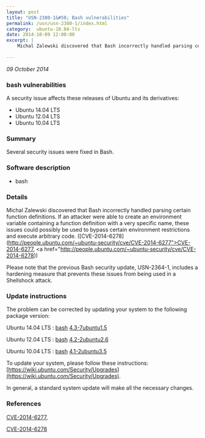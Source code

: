 ```yaml
---
layout: post
title: "USN-2380-1&#58; Bash vulnerabilities"
permalink: /usn/usn-2380-1/index.html
category:  ubuntu-10.04-lts
date: 2014-10-09 12:00:00
excerpt: |
    Michal Zalewski discovered that Bash incorrectly handled parsing certain function definitions. If an attacker were able to create an environment variable containing a function definition with a very specific name, these issues could possibly be used to bypass certain environment restrictions and execute arbitrary code. ([CVE-2014-6278](http://people.ubuntu.com/~ubuntu-security/cve/CVE-2014-6277">CVE-2014-6277</a>, <a href="http://people.ubuntu.com/~ubuntu-security/cve/CVE-2014-6278))
    
--- 
```

 
 

*09 October 2014*

### bash vulnerabilities

A security issue affects these releases of Ubuntu and its derivatives:

* Ubuntu 14.04 LTS
* Ubuntu 12.04 LTS
* Ubuntu 10.04 LTS

### Summary

Several security issues were fixed in Bash. 

### Software description

* bash 

### Details

Michal Zalewski discovered that Bash incorrectly handled parsing certain function definitions. If an attacker were able to create an environment variable containing a function definition with a very specific name, these issues could possibly be used to bypass certain environment restrictions and execute arbitrary code. ([CVE-2014-6278](http://people.ubuntu.com/~ubuntu-security/cve/CVE-2014-6277">CVE-2014-6277</a>, <a href="http://people.ubuntu.com/~ubuntu-security/cve/CVE-2014-6278))

Please note that the previous Bash security update, USN-2364-1, includes a hardening measure that prevents these issues from being used in a Shellshock attack. 

### Update instructions

The problem can be corrected by updating your system to the following package version:

Ubuntu 14.04 LTS
 : [bash](https://launchpad.net/ubuntu/+source/bash) <span> [4.3-7ubuntu1.5](https://launchpad.net/ubuntu/+source/bash/4.3-7ubuntu1.5) </span> 

Ubuntu 12.04 LTS
 : [bash](https://launchpad.net/ubuntu/+source/bash) <span> [4.2-2ubuntu2.6](https://launchpad.net/ubuntu/+source/bash/4.2-2ubuntu2.6) </span> 

Ubuntu 10.04 LTS
 : [bash](https://launchpad.net/ubuntu/+source/bash) <span> [4.1-2ubuntu3.5](https://launchpad.net/ubuntu/+source/bash/4.1-2ubuntu3.5) </span> 

To update your system, please follow these instructions: [https://wiki.ubuntu.com/Security/Upgrades](https://wiki.ubuntu.com/Security/Upgrades).

In general, a standard system update will make all the necessary changes. 

### References

 
 [CVE-2014-6277](http://people.ubuntu.com/~ubuntu-security/cve/CVE-2014-6277), 

 [CVE-2014-6278](http://people.ubuntu.com/~ubuntu-security/cve/CVE-2014-6278)
 


